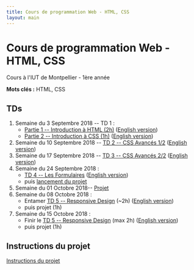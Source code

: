```yaml
---
title: Cours de programmation Web - HTML, CSS
layout: main
---
```


# Cours de programmation Web - HTML, CSS
Cours à l'IUT de Montpellier - 1ère année

**Mots clés :** HTML, CSS

## TDs

1. Semaine du 3 Septembre 2018 -- TD 1 :
   * [Partie 1 -- Introduction à HTML (2h)](tutorials/tutorial1_1.html)
     ([English version](tutorials/tutorial1_1-en.html))
   * [Partie 2 -- Introduction à CSS (1h)](tutorials/tutorial1_2.html)
     ([English version](tutorials/tutorial1_2-en.html))
1. Semaine du 10 Septembre 2018 -- [TD 2 -- CSS Avancés 1/2](tutorials/tutorial2.html)
   ([English version](tutorials/tutorial2-en.html))
1. Semaine du 17 Septembre 2018 -- [TD 3 -- CSS Avancés 2/2](tutorials/tutorial3.html)
	 ([English version](tutorials/tutorial3-en.html))
1. Semaine du 24 Septembre 2018 :
   * [TD 4 -- Les Formulaires](tutorials/tutorial4.html)
	 ([English version](tutorials/tutorial4-en.html))
   * puis [lancement du projet](projet.html)
1. Semaine du 01 Octobre 2018-- [Projet](projet.html)
1. Semaine du 08 Octobre 2018 :
   * Entamer [TD 5 -- Responsive Design](tutorials/tutorial5.html) (~2h)
   ([English version](tutorials/tutorial5-en.html))
   * puis projet (1h)
1. Semaine du 15 Octobre 2018 :
   * Finir le [TD 5 -- Responsive Design](tutorials/tutorial5.html) (max 2h)
   ([English version](tutorials/tutorial5-en.html))
   * puis projet (1h)
<!-- 1. Semaine du 05 Novembre 2018 -- projet (3h) -->
<!-- 1. Semaine du 12 Novembre 2018 -- Infographie -->
<!-- 1. Semaine du 19 Novembre 2018 -- projet (3h) -->
<!-- 1. Semaine du 07 Janvier 2019 -- Soutenances de projet -->

<!-- ## Compléments optionnels -->
 
<!-- 1. [Complément du TD5](assets/tut5-complement.html) -->

## Instructions du projet

[Instructions du projet](projet.html)

<!-- ## Joomla -->

<!-- Semaine du 18 janvier -- [TD sur l'installation et la prise en main de Joomla](assets/TDJoomla.pdf) -->

